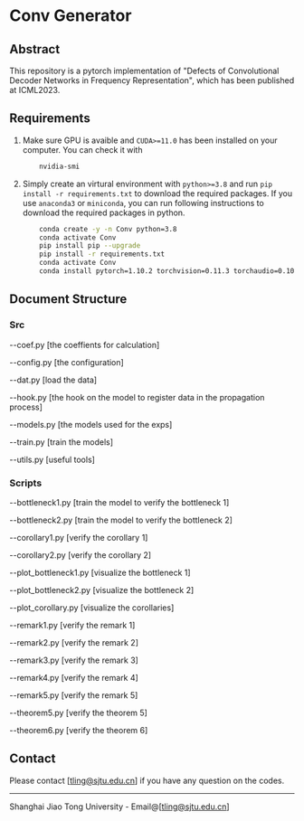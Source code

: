 # Conv Generator

## Abstract

This repository is a pytorch implementation of "Defects of Convolutional Decoder Networks in Frequency Representation", which has been published at ICML2023.

## Requirements

1. Make sure GPU is avaible and `CUDA>=11.0` has been installed on your computer. You can check it with
    ```bash
        nvidia-smi
    ```
2. Simply create an virtural environment with `python>=3.8` and run `pip install -r requirements.txt` to download the required packages. If you use `anaconda3` or `miniconda`, you can run following instructions to download the required packages in python. 
    ```bash
        conda create -y -n Conv python=3.8
        conda activate Conv
        pip install pip --upgrade
        pip install -r requirements.txt
        conda activate Conv
        conda install pytorch=1.10.2 torchvision=0.11.3 torchaudio=0.10.2 cudatoolkit=11.1 -c pytorch -c nvidia
    ```

## Document Structure


### Src 
--coef.py [the coeffients for calculation] 

--config.py [the configuration]

--dat.py [load the data]

--hook.py [the hook on the model to register data in the propagation process]

--models.py [the models used for the exps]

--train.py [train the models]

--utils.py [useful tools]

### Scripts
--bottleneck1.py [train the model to verify the bottleneck 1]

--bottleneck2.py [train the model to verify the bottleneck 2]

--corollary1.py [verify the corollary 1]

--corollary2.py [verify the corollary 2]

--plot_bottleneck1.py [visualize the bottleneck 1]

--plot_bottleneck2.py [visualize the bottleneck 2]

--plot_corollary.py [visualize the corollaries]

--remark1.py [verify the remark 1]

--remark2.py [verify the remark 2]

--remark3.py [verify the remark 3]

--remark4.py [verify the remark 4]

--remark5.py [verify the remark 5]

--theorem5.py [verify the theorem 5]

--theorem6.py [verify the theorem 6]




## Contact

Please contact [tling@sjtu.edu.cn] if you have any question on the codes.
    
---------------------------------------------------------------------------------
Shanghai Jiao Tong University - Email@[tling@sjtu.edu.cn]
